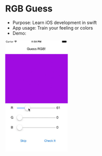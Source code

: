 # RGB Guess

+ Purpose: Learn iOS development in swift
+ App usage: Train your feeling or colors
+ Demo:

<img src="demo.gif" alt="Drawing" width="200"/>
